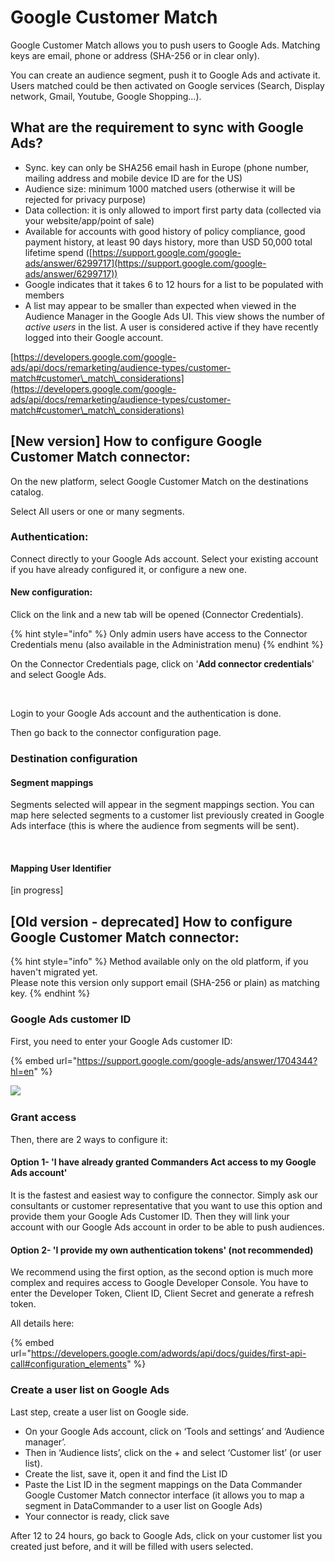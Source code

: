 # Google Customer Match

Google Customer Match allows you to push users to Google Ads. Matching keys are email, phone or address (SHA-256 or in clear only).

You can create an audience segment, push it to Google Ads and activate it. Users matched could be then activated on Google services (Search, Display network, Gmail, Youtube, Google Shopping...).

## **What are the requirement to sync with Google Ads?** <a href="#what-are-the-requirement-to-sync.-datacommanders-with-google-ads" id="what-are-the-requirement-to-sync.-datacommanders-with-google-ads"></a>

* Sync. key can only be SHA256 email hash in Europe (phone number, mailing address and mobile device ID are for the US)
* Audience size: minimum 1000 matched users (otherwise it will be rejected for privacy purpose)
* Data collection: it is only allowed to import first party data (collected via your website/app/point of sale)
* Available for accounts with good history of policy compliance, good payment history, at least 90 days history, more than USD 50,000 total lifetime spend ([https://support.google.com/google-ads/answer/6299717](https://support.google.com/google-ads/answer/6299717))
* Google indicates that it takes 6 to 12 hours for a list to be populated with members
* A list may appear to be smaller than expected when viewed in the Audience Manager in the Google Ads UI. This view shows the number of _active users_ in the list. A user is considered active if they have recently logged into their Google account.

​[https://developers.google.com/google-ads/api/docs/remarketing/audience-types/customer-match#customer\_match\_considerations](https://developers.google.com/google-ads/api/docs/remarketing/audience-types/customer-match#customer\_match\_considerations)​

## \[New version] How to configure Google Customer Match connector: <a href="#how-to-configure-google-customer-match-connector" id="how-to-configure-google-customer-match-connector"></a>

On the new platform, select Google Customer Match on the destinations catalog.

Select All users or one or many segments.

### Authentication:

Connect directly to your Google Ads account. Select your existing account if you have already configured it, or configure a new one.

#### New configuration:&#x20;

Click on the link and a new tab will be opened (Connector Credentials).

{% hint style="info" %}
Only admin users have access to the Connector Credentials menu (also available in the Administration menu)
{% endhint %}

On the Connector Credentials page, click on '**Add connector credentials**' and select Google Ads.&#x20;

<figure><img src="../../../../.gitbook/assets/Capture d’écran 2022-11-18 à 11.44.38.png" alt=""><figcaption></figcaption></figure>

Login to your Google Ads account and the authentication is done.&#x20;

Then go back to the connector configuration page.

### Destination configuration

#### Segment mappings

Segments selected will appear in the segment mappings section. You can map here selected segments to a customer list previously created in Google Ads interface (this is where the audience from segments will be sent).&#x20;

<figure><img src="../../../../.gitbook/assets/Capture d’écran 2022-11-18 à 11.47.49.png" alt=""><figcaption></figcaption></figure>

#### Mapping User Identifier

\[in progress]

## \[Old version - deprecated] How to configure Google Customer Match connector: <a href="#how-to-configure-google-customer-match-connector" id="how-to-configure-google-customer-match-connector"></a>

{% hint style="info" %}
Method available only on the old platform, if you haven't migrated yet. \
Please note this version only support email (SHA-256 or plain) as matching key.
{% endhint %}

### **Google Ads customer ID** <a href="#google-ads-customer-id" id="google-ads-customer-id"></a>

First, you need to enter your Google Ads customer ID:

{% embed url="https://support.google.com/google-ads/answer/1704344?hl=en" %}

![](https://2406699966-files.gitbook.io/\~/files/v0/b/gitbook-legacy-files/o/assets%2F-LlBEwG5kQoxsckaoAZh%2F-MZSeafT12AfKYHgDcYB%2F-MZSfZgMyAes\_J7i0FBE%2Fimage.png?alt=media\&token=8ff94c10-a6b5-408c-bd73-ca0111ceec4e)

### Grant access <a href="#grant-access" id="grant-access"></a>

Then, there are 2 ways to configure it:

#### Option 1- 'I have already granted Commanders Act access to my Google Ads account' <a href="#option-1-i-have-already-granted-commanders-act-access-to-my-google-ads-account" id="option-1-i-have-already-granted-commanders-act-access-to-my-google-ads-account"></a>

It is the fastest and easiest way to configure the connector. Simply ask our consultants or customer representative that you want to use this option and provide them your Google Ads Customer ID. Then they will link your account with our Google Ads account in order to be able to push audiences.

#### Option 2- 'I provide my own authentication tokens' (not recommended) <a href="#option-2-i-provide-my-own-authentication-tokens-not-recommended" id="option-2-i-provide-my-own-authentication-tokens-not-recommended"></a>

We recommend using the first option, as the second option is much more complex and requires access to Google Developer Console. You have to enter the Developer Token, Client ID, Client Secret and generate a refresh token.

All details here:

{% embed url="https://developers.google.com/adwords/api/docs/guides/first-api-call#configuration_elements" %}

### Create a user list on Google Ads <a href="#create-a-user-list-on-google-ads" id="create-a-user-list-on-google-ads"></a>

Last step, create a user list on Google side.

* On your Google Ads account, click on ‘Tools and settings’ and ‘Audience manager’.
* Then in ‘Audience lists’, click on the + and select ‘Customer list’ (or user list).
* Create the list, save it, open it and find the List ID
* Paste the List ID in the segment mappings on the Data Commander Google Customer Match connector interface (it allows you to map a segment in DataCommander to a user list on Google Ads)
* Your connector is ready, click save

After 12 to 24 hours, go back to Google Ads, click on your customer list you created just before, and it will be filled with users selected.​
